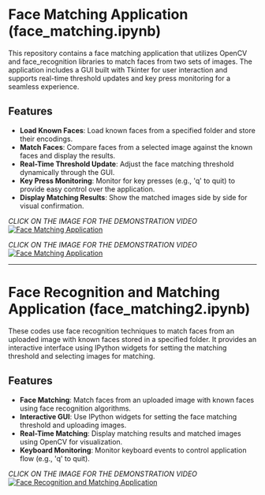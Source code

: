 # Face Matching Application (face_matching.ipynb)

This repository contains a face matching application that utilizes OpenCV and face_recognition libraries to match faces from two sets of images. The application includes a GUI built with Tkinter for user interaction and supports real-time threshold updates and key press monitoring for a seamless experience.

## Features

- **Load Known Faces**: Load known faces from a specified folder and store their encodings.
- **Match Faces**: Compare faces from a selected image against the known faces and display the results.
- **Real-Time Threshold Update**: Adjust the face matching threshold dynamically through the GUI.
- **Key Press Monitoring**: Monitor for key presses (e.g., 'q' to quit) to provide easy control over the application.
- **Display Matching Results**: Show the matched images side by side for visual confirmation.

  
*CLICK ON THE IMAGE FOR THE DEMONSTRATION VIDEO*
[![Face Matching Application](https://github.com/Nihar1402-iit/Face_recognition/assets/117573996/6038f1ce-aea8-48cd-bb68-ee427a1a163a)](https://drive.google.com/drive/my-drive?q=after:2024-06-28%20parent:0AP7xb26ni-eIUk9PVA)


*CLICK ON THE IMAGE FOR THE DEMONSTRATION VIDEO*
[![Face Matching Application](https://github.com/Nihar1402-iit/Face_recognition/assets/117573996/6038f1ce-aea8-48cd-bb68-ee427a1a163a)](face_matching.mp4)

---

# Face Recognition and Matching Application (face_matching2.ipynb)

These codes use face recognition techniques to match faces from an uploaded image with known faces stored in a specified folder. It provides an interactive interface using IPython widgets for setting the matching threshold and selecting images for matching.

## Features

- **Face Matching**: Match faces from an uploaded image with known faces using face recognition algorithms.
- **Interactive GUI**: Use IPython widgets for setting the face matching threshold and uploading images.
- **Real-Time Matching**: Display matching results and matched images using OpenCV for visualization.
- **Keyboard Monitoring**: Monitor keyboard events to control application flow (e.g., 'q' to quit).

  

*CLICK ON THE IMAGE FOR THE DEMONSTRATION VIDEO*
[![Face Recognition and Matching Application](https://github.com/Nihar1402-iit/Face_recognition/assets/117573996/567ae39e-8e6a-45ce-a46c-d00ffdd2ec72)](https://drive.google.com/drive/my-drive?q=after:2024-06-28%20parent:0AP7xb26ni-eIUk9PVA)
